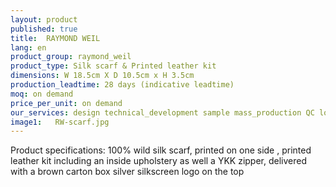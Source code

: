 ```yaml
---
layout: product
published: true
title:  RAYMOND WEIL
lang: en
product_group: raymond_weil
product_type: Silk scarf & Printed leather kit
dimensions: W 18.5cm X D 10.5cm x H 3.5cm
production_leadtime: 28 days (indicative leadtime)
moq: on demand
price_per_unit: on demand
our_services: design technical_development sample mass_production QC logistic shipping
image1:   RW-scarf.jpg
---
```

Product specifications: 100% wild silk scarf, printed on one side , printed leather kit including an inside upholstery as well a YKK zipper,  delivered  with a brown carton box silver silkscreen logo on the top						

